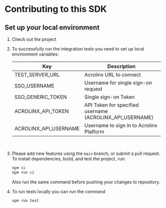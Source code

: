 # Contributing to this SDK

## Set up your local environment

1. Check out the project

2. To successfully run the integration tests you need to set up local environment variables:

    |Key|Description|
    |---|-----------|
    TEST_SERVER_URL|Acrolinx URL to connect|
    SSO_USERNAME|Username for single sign-on request
    SSO_GENERIC_TOKEN|Single sign-on Token
    ACROLINX_API_TOKEN|API Token for specified username (ACROLINX_API_USERNAME)
    ACROLINX_API_USERNAME|Username to sign in to Acrolinx Platform|
    </br>

3. Please add new features using the `main` branch, or submit a pull request. To install dependencies, build, and test the project, run:

     ```bash
    npm ci
    npm run ci
    ```

    Also run the same command before pushing your changes to repository.

4. To run tests locally you can run the command

    ```bash
    npm run test
    ```
